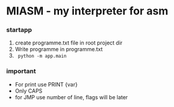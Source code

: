 # MIASM - my interpreter for asm
### startapp
1) create programme.txt file in root project dir
2) Write programme in programme.txt
3) ``` python -m app.main```

### important
* For print use PRINT {var}
* Only CAPS
* for JMP use number of line, flags will be later